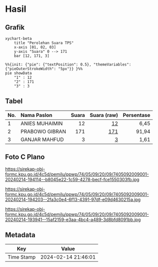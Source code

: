 # Hasil

## Grafik

```mermaid
xychart-beta
    title "Perolehan Suara TPS"
    x-axis [01, 02, 03]
    y-axis "Suara" 0 --> 171
    bar [12, 171, 3]
```

```mermaid
%%{init: {"pie": {"textPosition": 0.5}, "themeVariables": {"pieOuterStrokeWidth": "5px"}} }%%
pie showData
    "1" : 12
    "2" : 171
    "3" : 3
```

## Tabel

| No. | Nama Paslon    | Suara | Suara (raw) | Persentase |
|:--- |:-------------- | -----:| -----------:| ----------:|
| 1   | ANIES MUHAIMIN | 12    | [12][p-1]   | 6,45       |
| 2   | PRABOWO GIBRAN | 171   | [171][p-2]  | 91,94      |
| 3   | GANJAR MAHFUD  | 3     | [3][p-3]    | 1,61       |


[p-1]: https://github.com/gigit-pemilu/pemilu-2024-74-sulawesi-tenggara/blob/main/pilpres/hitung-suara/sub/74-sulawesi-tenggara/sub/05-konawe-selatan/sub/09-kolono/sub/2009-mondoe-jaya/sub/001-tps/sub/paslon-1.txt
[p-2]: https://github.com/gigit-pemilu/pemilu-2024-74-sulawesi-tenggara/blob/main/pilpres/hitung-suara/sub/74-sulawesi-tenggara/sub/05-konawe-selatan/sub/09-kolono/sub/2009-mondoe-jaya/sub/001-tps/sub/paslon-2.txt
[p-3]: https://github.com/gigit-pemilu/pemilu-2024-74-sulawesi-tenggara/blob/main/pilpres/hitung-suara/sub/74-sulawesi-tenggara/sub/05-konawe-selatan/sub/09-kolono/sub/2009-mondoe-jaya/sub/001-tps/sub/paslon-3.txt

## Foto C Plano

https://sirekap-obj-formc.kpu.go.id/4c5d/pemilu/ppwp/74/05/09/20/09/7405092009001-20240214-194114--b8045e22-1c59-4278-becf-fce1550303fb.jpg

https://sirekap-obj-formc.kpu.go.id/4c5d/pemilu/ppwp/74/05/09/20/09/7405092009001-20240214-194203--2fa3c0e4-6f13-4391-97df-e09d4630215a.jpg

https://sirekap-obj-formc.kpu.go.id/4c5d/pemilu/ppwp/74/05/09/20/09/7405092009001-20240214-193941--15af2159-e3aa-4bc4-a489-3d8bfd8091bb.jpg


## Metadata

| Key        | Value               |
| ---------- | ------------------- |
| Time Stamp | 2024-02-14 21:46:01 |



